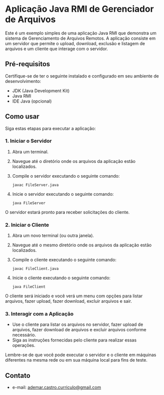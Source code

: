 # Aplicação Java RMI de Gerenciador de Arquivos

Este é um exemplo simples de uma aplicação Java RMI que demonstra um sistema de Gerenciamento de Arquivos Remotos. A aplicação consiste em um servidor que permite o upload, download, exclusão e listagem de arquivos e um cliente que interage com o servidor.

## Pré-requisitos

Certifique-se de ter o seguinte instalado e configurado em seu ambiente de desenvolvimento:

- JDK (Java Development Kit)
- Java RMI
- IDE Java (opcional)

## Como usar

Siga estas etapas para executar a aplicação:

### 1. Iniciar o Servidor

1. Abra um terminal.
2. Navegue até o diretório onde os arquivos da aplicação estão localizados.
3. Compile o servidor executando o seguinte comando:

   ```
   javac FileServer.java
   ```

4. Inicie o servidor executando o seguinte comando:

   ```
   java FileServer
   ```

O servidor estará pronto para receber solicitações do cliente.

### 2. Iniciar o Cliente

1. Abra um novo terminal (ou outra janela).
2. Navegue até o mesmo diretório onde os arquivos da aplicação estão localizados.
3. Compile o cliente executando o seguinte comando:

   ```
   javac FileClient.java
   ```

4. Inicie o cliente executando o seguinte comando:

   ```
   java FileClient
   ```

O cliente será iniciado e você verá um menu com opções para listar arquivos, fazer upload, fazer download, excluir arquivos e sair.

### 3. Interagir com a Aplicação

- Use o cliente para listar os arquivos no servidor, fazer upload de arquivos, fazer download de arquivos e excluir arquivos conforme necessário.
- Siga as instruções fornecidas pelo cliente para realizar essas operações.

Lembre-se de que você pode executar o servidor e o cliente em máquinas diferentes na mesma rede ou em sua máquina local para fins de teste.

## Contato

- e-mail: ademar.castro.curriculo@gmail.com